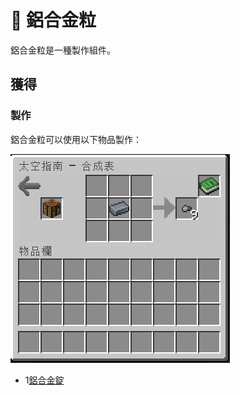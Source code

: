 # 💎 鋁合金粒

鋁合金粒是一種製作組件。

## 獲得

### 製作

鋁合金粒可以使用以下物品製作：

![](<../.gitbook/assets/image (215).png>)

* 1[鋁合金錠](Aluminium-Alloy-Ingot.md)
